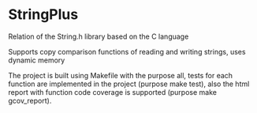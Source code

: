 # StringPlus

Relation of the String.h library based on the C language

Supports copy comparison functions of reading and writing strings, uses dynamic memory

The project is built using Makefile with the purpose all, tests for each function are implemented in the project (purpose make test), also the html report with function code coverage is supported (purpose make gcov_report).
